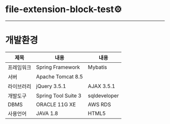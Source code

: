 # file-extension-block-test⚙
------------------------------
# 개발환경                     
|제목|내용|내용|
|------|---|---|
|프레임워크|Spring Framework|Mybatis|
|서버|Apache Tomcat 8.5|
|라이브러리|jQuery 3.5.1|AJAX 3.5.1|
|개발도구|Spring Tool Suite 3|sqldeveloper|
|DBMS|ORACLE 11G XE|AWS RDS|
|사용언어|JAVA 1.8|HTML5|CSS3|JavaScript|
   
